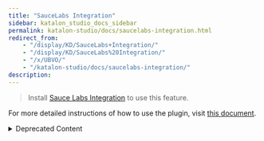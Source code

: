 ```yaml
---
title: "SauceLabs Integration" 
sidebar: katalon_studio_docs_sidebar
permalink: katalon-studio/docs/saucelabs-integration.html 
redirect_from:
    - "/display/KD/SauceLabs+Integration/"
    - "/display/KD/SauceLabs%20Integration/"
    - "/x/UBVO/"
    - "/katalon-studio/docs/saucelabs-integration/"
description: 
---
```


> Install [Sauce Labs Integration](https://store.katalon.com/product/75/Sauce-Labs-Integration) to use this feature.

For more detailed instructions of how to use the plugin, visit [this document](https://docs.katalon.com/katalon-studio/docs/saucelabs-plugin.html).

<details><summary>Deprecated Content</summary>

To integrate with Saucelabs, you need to execute your test scripts using '[Remote](/display/KD/Execute+a+test+case#Executeatestcase-Executeinaremoteenvironment)' option based on SauceLabs provided capabilities of your choices. Below are steps on how to get your desire SauceLabs capabilities.

1.  Login to SauceLabs.
2.  Navigate to 'Account' page after logged in and note/copy your 'Access Key'value  
      
    

![](../../images/katalon-studio/docs/saucelabs-integration/image2017-9-7-113A403A15.png)

3. Go to '[Platform Configurator](https://wiki.saucelabs.com/display/DOCS/Platform+Configurator?src=sidebar)' page. Select the settings you want and SauceLabs will generate capabilities for you

![](../../images/katalon-studio/docs/saucelabs-integration/image2017-9-7-113A403A51.png)

4.In Katalon Studio, open ['Remote' ](/display/KD/Execute+a+test+case#Executeatestcase-Executeinaremoteenvironment)settings and pass SauceLabs settings from step #2 and #3 with some adjustments:

*   Remote Web Server URL: `"https://``USERNAME:ACCESS_KEY``@ondemand.saucelabs.com:443/wd/hub", `e.g: `https://toi5``:a4r6trgfd87gdsadfdss``@ondemand.saucelabs.com:443/wd/hub`
*   Other settings are gotten from step #3.

5\. The final step will be selecting '**Remote**' item for execution.

</details>
